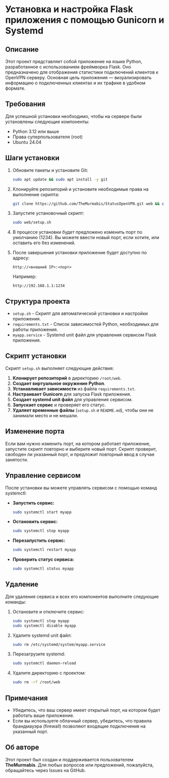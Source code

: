 # Установка и настройка Flask приложения с помощью Gunicorn и Systemd

## Описание

Этот проект представляет собой приложение на языке Python, разработанное с использованием фреймворка Flask. Оно предназначено для отображения статистики подключений клиентов к OpenVPN серверу. Основная цель приложения — визуализировать информацию о подключенных клиентах и их трафике в удобном формате.

## Требования

Для успешной установки необходимо, чтобы на сервере были установлены следующие компоненты:
- Python 3.12 или выше
- Права суперпользователя (root)
- Ubuntu 24.04

## Шаги установки

1. Обновите пакеты и установите Git:

    ```bash
    sudo apt update && sudo apt install -y git
    ```

2. Клонируйте репозиторий и установите необходимые права на выполнение скрипта:

    ```bash
    git clone https://github.com/TheMurmabis/StatusOpenVPN.git web && chmod +x web/setup.sh
    ```

3. Запустите установочный скрипт:

    ```bash
    sudo web/setup.sh
    ```

4. В процессе установки будет предложено изменить порт по умолчанию (1234). Вы можете ввести новый порт, если хотите, или оставить его без изменений.

5. После завершения установки приложение будет доступно по адресу:

    ```
    http://<внешний IP>:<порт>
    ```
    
    Например:

    ```
    http://192.168.1.1:1234
    ```

## Структура проекта

- `setup.sh` - Скрипт для автоматической установки и настройки приложения.
- `requirements.txt` - Список зависимостей Python, необходимых для работы приложения.
- `myapp.service` - Systemd unit файл для управления сервисом Flask приложения.

## Скрипт установки

Скрипт `setup.sh` выполняет следующие действия:

1. **Клонирует репозиторий** в директорию `/root/web`.
2. **Создает виртуальное окружение Python**.
3. **Устанавливает зависимости** из файла `requirements.txt`.
4. **Настраивает Gunicorn** для запуска Flask приложения.
5. **Создает systemd unit файл** для управления сервисом.
6. **Запускает сервис** и проверяет его статус.
7. **Удаляет временные файлы** (`setup.sh` и `README.md`), чтобы они не занимали место и не мешали.

## Изменение порта

Если вам нужно изменить порт, на котором работает приложение, запустите скрипт повторно и выберите новый порт. Скрипт проверит, свободен ли указанный порт, и предложит повторный ввод в случае занятости.

## Управление сервисом

После установки вы можете управлять сервисом с помощью команд systemctl:

- **Запустить сервис:**

    ```bash
    sudo systemctl start myapp
    ```

- **Остановить сервис:**

    ```bash
    sudo systemctl stop myapp
    ```

- **Перезапустить сервис:**

    ```bash
    sudo systemctl restart myapp
    ```

- **Проверить статус сервиса:**

    ```bash
    sudo systemctl status myapp
    ```

## Удаление

Для удаления сервиса и всех его компонентов выполните следующие команды:

1. Остановите и отключите сервис:

    ```bash
    sudo systemctl stop myapp
    sudo systemctl disable myapp
    ```

2. Удалите systemd unit файл:

    ```bash
    sudo rm /etc/systemd/system/myapp.service
    ```

3. Перезагрузите systemd:

    ```bash
    sudo systemctl daemon-reload
    ```

4. Удалите директорию с проектом:

    ```bash
    sudo rm -rf /root/web
    ```

## Примечания

- Убедитесь, что ваш сервер имеет открытый порт, на котором будет работать ваше приложение.
- Если вы используете облачный сервер, убедитесь, что правила брандмауэра (firewall) позволяют входящие подключения на указанный порт.

## Об авторе

Этот проект был создан и поддерживается пользователем **TheMurmabis**. Для любых вопросов или предложений, пожалуйста, обращайтесь через Issues на GitHub.
